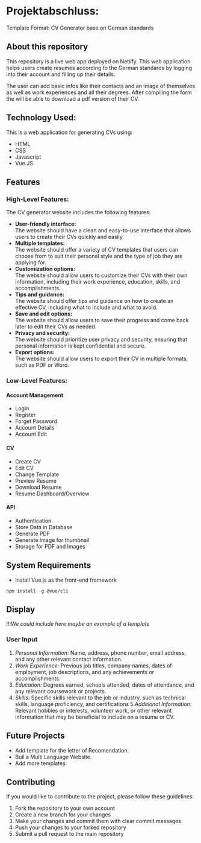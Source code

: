 # Projektabschluss: 
Template Format: CV Generator base on German standards

## About this repository
This repository is a live web app deployed on Netlify. This web application helps users create resumes according to the German standards by logging into their account and filling up their details.

The user can add basic infos like their contacts and an image of themselves as well as work experiences and all their degrees. After compiling the form the will be able to download a pdf version of their CV.

## Technology Used:
This is a web application for generating CVs using:
+ HTML
+ CSS
+ Javascript
+ Vue.JS

## Features 
### High-Level Features:
The CV generator website includes the following features:
- **User-friendly interface:** <br/>
The website should have a clean and easy-to-use interface that allows users to create their CVs quickly and easily.
- **Multiple templates:** <br/> 
The website should offer a variety of CV templates that users can choose from to suit their personal style and the type of job they are applying for.
- **Customization options:**  <br/>
The website should allow users to customize their CVs with their own information, including their work experience, education, skills, and accomplishments.
- **Tips and guidance:**  <br/>
The website should offer tips and guidance on how to create an effective CV, including what to include and what to avoid.
- **Save and edit options:**  <br/>
The website should allow users to save their progress and come back later to edit their CVs as needed.
- **Privacy and security:** <br/>
The website should prioritize user privacy and security, ensuring that personal information is kept confidential and secure.
- **Export options:**  <br/>
The website should allow users to export their CV in multiple formats, such as PDF or Word.

### Low-Level Features:
#### Account Management
  - Login
  - Register
  - Forget Password
  - Account Details
  - Account Edit
 
#### CV
  - Create CV
  - Edit CV
  - Change Template
  - Preview Resume
  - Download Resume
  - Resume Dashboard/Overview
 
#### API
  - Authentication
  - Store Data in Database
  - Generate PDF
  - Generate Image for thumbnail
  - Storage for PDF and Images

## System Requirements
- Install Vue.js as the front-end framework
```
npm install -g @vue/cli
```
## Display
!!!*We could include here maybe an example of a template*

### User Input
 1. *Personal Information:* Name, address, phone number, email address, and any other relevant contact information.
 2. *Work Experience:* Previous job titles, company names, dates of employment, job descriptions, and any achievements or accomplishments.
 3. *Education:* Degrees earned, schools attended, dates of attendance, and any relevant coursework or projects.
 4. *Skills:* Specific skills relevant to the job or industry, such as technical skills, language proficiency, and certifications
 5.*Additional Information:*  Relevant hobbies or interests, volunteer work, or other relevant information that may be beneficial to include on a resume or CV.
 
 ## Future Projects
 - Add template for the letter of Recomendation.
 - Buil a Multi Language Website.
 - Add more templates.

## Contributing 
If you would like to contribute to the project, please follow these guidelines:
1. Fork the repository to your own account
2. Create a new branch for your changes
3. Make your changes and commit them with clear commit messages
4. Push your changes to your forked repository
5. Submit a pull request to the main repository


